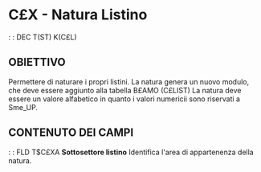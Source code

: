 # C£X - Natura Listino
 :  : DEC T(ST) K(C£L)
## OBIETTIVO
Permettere di naturare i propri listini.
La natura genera un nuovo modulo, che deve essere aggiunto alla tabella B£AMO (C£LIST<Natura>)
La natura deve essere un valore alfabetico in quanto i valori numericii sono riservati a Sme_UP.
## CONTENUTO DEI CAMPI
 :  : FLD T$C£XA **Sottosettore listino**
Identifica l'area di appartenenza della natura.
